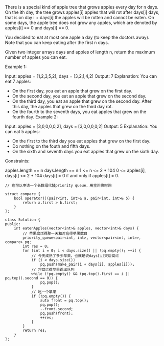 There is a special kind of apple tree that grows apples every day for n days. On the ith day, the tree grows apples[i] apples that will rot after days[i] days, that is on day i + days[i] the apples will be rotten and cannot be eaten. On some days, the apple tree does not grow any apples, which are denoted by apples[i] == 0 and days[i] == 0.

You decided to eat at most one apple a day (to keep the doctors away). Note that you can keep eating after the first n days.

Given two integer arrays days and apples of length n, return the maximum number of apples you can eat.

 

Example 1:

Input: apples = [1,2,3,5,2], days = [3,2,1,4,2]
Output: 7
Explanation: You can eat 7 apples:
- On the first day, you eat an apple that grew on the first day.
- On the second day, you eat an apple that grew on the second day.
- On the third day, you eat an apple that grew on the second day. After this day, the apples that grew on the third day rot.
- On the fourth to the seventh days, you eat apples that grew on the fourth day.
Example 2:

Input: apples = [3,0,0,0,0,2], days = [3,0,0,0,0,2]
Output: 5
Explanation: You can eat 5 apples:
- On the first to the third day you eat apples that grew on the first day.
- Do nothing on the fouth and fifth days.
- On the sixth and seventh days you eat apples that grew on the sixth day.
 

Constraints:

apples.length == n
days.length == n
1 <= n <= 2 * 104
0 <= apples[i], days[i] <= 2 * 104
days[i] = 0 if and only if apples[i] = 0.

```
// 也可以申请一个长数组代替priority queue，用空间换时间

struct compare {
    bool operator()(pair<int, int>& a, pair<int, int>& b) {
        return a.first > b.first;
    }
};

class Solution {
public:
    int eatenApples(vector<int>& apples, vector<int>& days) {
        // 苹果腐烂得那一天和对应得苹果数目
        priority_queue<pair<int, int>, vector<pair<int, int>>, compare> pq;
        int res = 0;
        for (int i = 0; i < days.size() || !pq.empty(); ++i) {
            // 今天成熟了多少苹果，也就是说days[i]天后腐烂
            if (i < days.size())
                pq.push(make_pair(i + days[i], apples[i]));
            // 将腐烂得苹果踢出队列
            while (!pq.empty() && (pq.top().first == i || pq.top().second == 0)) {
                pq.pop();
            }
            // 吃一个苹果
            if (!pq.empty()) {
                auto front = pq.top();
                pq.pop();
                --front.second;
                pq.push(front);
                ++res;
            }
        }
        return res;
    }
};
```
